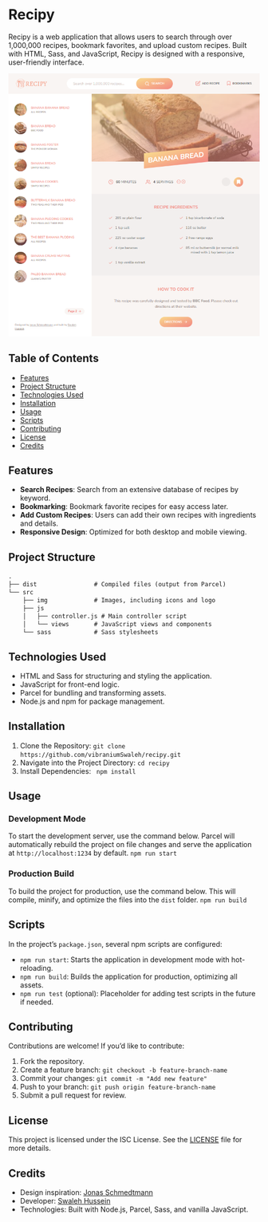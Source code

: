 # Recipy

Recipy is a web application that allows users to search through over 1,000,000 recipes, bookmark favorites, and upload custom recipes. Built with HTML, Sass, and JavaScript, Recipy is designed with a responsive, user-friendly interface.

![Recipy landing page](./src/img/recipy.png)

## Table of Contents

- [Features](#features)
- [Project Structure](#project-structure)
- [Technologies Used](#technologies-used)
- [Installation](#installation)
- [Usage](#usage)
- [Scripts](#scripts)
- [Contributing](#contributing)
- [License](#license)
- [Credits](#credits)

## Features

- **Search Recipes**: Search from an extensive database of recipes by keyword.
- **Bookmarking**: Bookmark favorite recipes for easy access later.
- **Add Custom Recipes**: Users can add their own recipes with ingredients and details.
- **Responsive Design**: Optimized for both desktop and mobile viewing.

## Project Structure

```plaintext
.
├── dist                # Compiled files (output from Parcel)
└── src
    ├── img             # Images, including icons and logo
    ├── js
    │   ├── controller.js # Main controller script
    │   └── views       # JavaScript views and components
    └── sass            # Sass stylesheets
```

## Technologies Used

- HTML and Sass for structuring and styling the application.
- JavaScript for front-end logic.
- Parcel for bundling and transforming assets.
- Node.js and npm for package management.

## Installation

1. Clone the Repository:
   `git clone https://github.com/vibraniumSwaleh/recipy.git`
2. Navigate into the Project Directory:
   `cd recipy`
3. Install Dependencies:
   ` npm install`

## Usage

### Development Mode

To start the development server, use the command below. Parcel will automatically rebuild the project on file changes and serve the application at `http://localhost:1234` by default.
`npm run start`

### Production Build

To build the project for production, use the command below. This will compile, minify, and optimize the files into the `dist` folder.
`npm run build`

## Scripts

In the project’s `package.json`, several npm scripts are configured:

- `npm run start`: Starts the application in development mode with hot-reloading.
- `npm run build`: Builds the application for production, optimizing all assets.
- `npm run test` (optional): Placeholder for adding test scripts in the future if needed.

## Contributing

Contributions are welcome! If you’d like to contribute:

1. Fork the repository.
2. Create a feature branch:
   `git checkout -b feature-branch-name`
3. Commit your changes:
   `git commit -m "Add new feature"`
4. Push to your branch:
   `git push origin feature-branch-name`
5. Submit a pull request for review.

## License

This project is licensed under the ISC License. See the [LICENSE](https://www.tldrlegal.com/license/isc-license) file for more details.

## Credits

- Design inspiration: [Jonas Schmedtmann](https://x.com/jonasschmedtman)
- Developer: [Swaleh Hussein](https://daffalabs.com/)
- Technologies: Built with Node.js, Parcel, Sass, and vanilla JavaScript.

